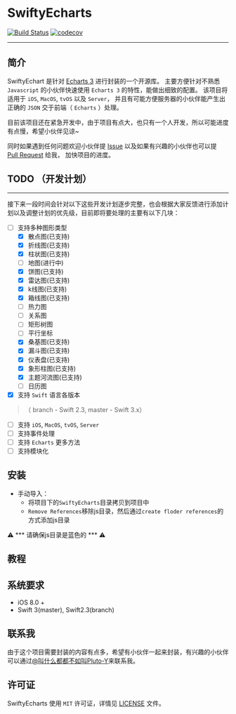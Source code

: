 # SwiftyEcharts
[![Build Status](https://travis-ci.org/Pluto-Y/SwiftyEcharts.svg)](https://travis-ci.org/Pluto-Y/SwiftyEcharts)
[![codecov](https://codecov.io/gh/Pluto-Y/SwiftyEcharts/branch/master/graph/badge.svg)](https://codecov.io/gh/Pluto-Y/SwiftyEcharts)

____
## 简介
SwiftyEchart 是针对 [Echarts 3](http://echarts.baidu.com/) 进行封装的一个开源库。 主要方便针对不熟悉 `Javascript` 的小伙伴快速使用 `Echarts 3` 的特性，能做出细致的配置。 该项目将适用于 `iOS`, `MacOS`, `tvOS` 以及 `Server`， 并且有可能方便服务器的小伙伴能产生出正确的 `JSON` 交于前端（ `Echarts` ）处理。

目前该项目还在紧急开发中，由于项目有点大，也只有一个人开发，所以可能进度有点慢，希望小伙伴见谅~

同时如果遇到任何问题欢迎小伙伴提 [Issue](https://github.com/Pluto-Y/SwiftyEcharts/issues/new) 以及如果有兴趣的小伙伴也可以提 [Pull Request](https://github.com/Pluto-Y/SwiftyEcharts/compare) 给我， 加快项目的进度。

## TODO （开发计划）
___

接下来一段时间会针对以下这些开发计划逐步完整，也会根据大家反馈进行添加计划以及调整计划的优先级，目前即将要处理的主要有以下几块：

- [ ] 支持多种图形类型
  - [x] 散点图(已支持)
  - [x] 折线图(已支持)
  - [x] 柱状图(已支持)
  - [ ] 地图(进行中)
  - [x] 饼图(已支持)
  - [x] 雷达图(已支持)
  - [x] k线图(已支持)
  - [x] 箱线图(已支持)
  - [ ] 热力图
  - [ ] 关系图
  - [ ] 矩形树图
  - [ ] 平行坐标
  - [x] 桑基图(已支持)
  - [x] 漏斗图(已支持)
  - [x] 仪表盘(已支持)
  - [x] 象形柱图(已支持)
  - [x] 主题河流图(已支持)
  - [ ] 日历图
- [x] 支持 `Swift` 语言各版本
> （ branch - Swift 2.3, master - Swift 3.x）
- [ ] 支持 `iOS`, `MacOS`, `tvOS`, `Server`
- [ ] 支持事件处理
- [ ] 支持 `Echarts` 更多方法
- [ ] 支持模块化

## 安装

* 手动导入：
    * 将项目下的`SwiftyEcharts`目录拷贝到项目中
    * `Remove References`移除js目录，然后通过`create floder references`的方式添加js目录

⚠️  *** 请确保js目录是蓝色的 *** ⚠️ 


## 教程

## 系统要求
* iOS 8.0 + 
* Swift 3(master), Swift2.3(branch)

## 联系我

由于这个项目需要封装的内容有点多，希望有小伙伴一起来封装，有兴趣的小伙伴可以通过[@叫什么都都不如叫Pluto-Y](http://weibo.com/5690716723/info)来联系我。

## 许可证

SwiftyEcharts 使用 `MIT` 许可证，详情见 [LICENSE](https://github.com/Pluto-Y/SwiftyEcharts/blob/master/LICENSE) 文件。
